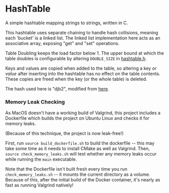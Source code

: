 # HashTable

A simple hashtable mapping strings to strings, written in C.

This hashtable uses separate chaining to handle hash collisions, meaning each 'bucket' is a linked list.
The linked list implementation here acts as an associative array, exposing
"get" and "set" operations.

Table Doubling keeps the load factor below 1.  The upper bound at which the table doubles is configurable by altering `DOUBLE_SIZE` in
[hashtable.h](./src/hashtable.h).

Keys and values are copied when added to the table, so altering a key *or value* after inserting into the hashtable has no effect on the table contents.
These copies are freed when the key (or the whole table) is deleted.

The hash used here is "djb2", modified from [here](http://www.cse.yorku.ca/~oz/hash.html).

### Memory Leak Checking
As MacOS doesn't have a working build of Valgrind, this project includes a Dockerfile which builds the project on Ubuntu Linux and checks it for memory leaks.

(Because of this technique, the project is now leak-free!)

First, run `source build_dockerfile.sh` to build the dockerfile -- this may take some time as it needs to install CMake as well as Valgrind. Then, `source check_memory_leaks.sh` will test whether any memory leaks occur while running the `main` executable.

Note that the Dockerfile isn't built fresh every time you run `check_memory_leaks.sh` -- it mounts the current directory as a volume. Because of this, after the initial build of the Docker container, it's nearly as fast as running Valgrind natively!